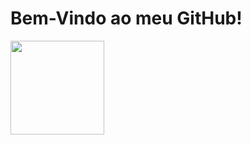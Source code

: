 <div>
 <h1 align=left>Bem-Vindo ao meu GitHub!</h1>
 
 <img width="150" height="150" src="https://i.pinimg.com/originals/41/5d/1e/415d1ef9e63727a76a6cf33f8c690829.gif">

</div> 
<div style="display: inline_block"></div>


  

 
